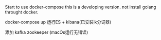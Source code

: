 Start to use docker-compose 
this is a developing version. not install golang throught docker.

docker-compose up 运行ES + kibana(已安装ik分词器)

添加 kafka zookeeper (macOs运行无错误)